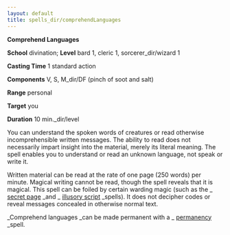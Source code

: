 ```yaml
---
layout: default
title: spells_dir/comprehendLanguages
---
```

 **Comprehend Languages**

**School** divination; **Level** bard 1, cleric 1, sorcerer_dir/wizard 1

**Casting Time** 1 standard action

**Components** V, S, M_dir/DF (pinch of soot and salt)

**Range** personal

**Target** you

**Duration** 10 min._dir/level

You can understand the spoken words of creatures or read otherwise incomprehensible written messages. The ability to read does not necessarily impart insight into the material, merely its literal meaning. The spell enables you to understand or read an unknown language, not speak or write it.

Written material can be read at the rate of one page (250 words) per minute. Magical writing cannot be read, though the spell reveals that it is magical. This spell can be foiled by certain warding magic (such as the _ [secret page](secretPage#_secret-page) _and _ [illusory script](illusoryScript#_illusory-script) _spells). It does not decipher codes or reveal messages concealed in otherwise normal text.

_Comprehend languages _can be made permanent with a _ [permanency](permanency#_permanency) _spell.

